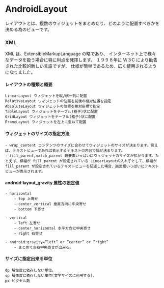 # AndroidLayout

レイアウトとは、複数のウィジェットをまとめたり、どのように配置すべきかを決める為のビューです。

### XML
XML は、ExtensibleMarkupLanguage の略であり、
インターネット上で様々なデータを扱う場合に特に利点を発揮します。
１９９８年に W３C により勧告された比較的新しい言語ですが、
仕様が簡単であるため、広く使用されるようになりました。




#### レイアウトの種類と概要
	LinearLayout ウィジェットを縦/横一列に配置
	RelativeLayout ウィジェットの位置を前後の相対位置を指定
	AbsoluteLayout ウィジェットの位置を絶対座標で指定
	TableLayout ウィジェットをテーブル(格子)状に配置
	GridLayout ウィジェットをテーブル(格子)状に配置
	FrameLayout ウィジェットを左上に重ねて配置



#### ウィジェットのサイズの指定方法
	- wrap_content コンテンツのサイズに合わせてウィジェットのサイズが決まります。例えば、テキストビューであれば表示するテキストの内容で幅が決まります。
	- fill_parent,match_parent 親要素いっぱいにウィジェットのサイズが拡がります。たとえば、横幅が fill_parent が設定されている LinearLayoutの入れ子として、横幅が fill_parent が設定されているテキストビューを記述した場合、画面幅いっぱいにテキストビューが表示されます。


#### android:layout_gravity 属性の設定値

	- horizontal 
		- top 上寄せ
		- center_vertical 垂直方向に中央寄せ
		- bottom 下寄せ

	- vertical 
		- left 左寄せ
		- center_horizontal 水平方向に中央寄せ
		- right 右寄せ

	- android:gravity=”left” or ”center” or ”right”
		- まとめて左右中央寄せが出来る。



#### サイズに指定出来る単位
	dp 解像度に依存しない単位。
	sp 解像度に依存しない単位(文字サイズに利用する)。
	px ピクセル数
